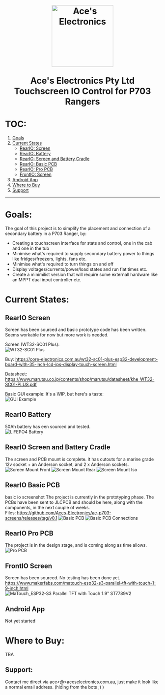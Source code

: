 

<h1 align="center">
  <a href="http://aceselectronics.com.au"><img src=".repo_files/ae_red_320_nobg.png" alt="Ace's Electronics" width="200"></a>  

  Ace's Electronics Pty Ltd  
  Touchscreen IO Control for P703 Rangers  
</h1>

# TOC:
1. <a href="#goals">Goals</a>
1. <a href="#current-states">Current States</a>
   - <a href="#reario-screen">RearIO: Screen</a>
   - <a href="#reario-battery">RearIO: Battery</a>
   - <a href="#reario-screen-and-battery-cradle">RearIO: Screen and Battery Cradle</a>
   - <a href="#reario-basic-pcb">RearIO: Basic PCB</a>
   - <a href="#reario-pro-pcb">RearIO: Pro PCB</a>
   - <a href="#frontio-screen">FrontIO: Screen</a>
1. <a href="#android-app">Android App</a>
1. <a href="#where-to-buy">Where to Buy</a>
1. <a href="#support">Support</a>
---
# Goals:
The goal of this project is to simplify the placement and connection of a secondary battery in a P703 Ranger, by:  
- Creating a touchscreen interface for stats and control, one in the cab and one in the tub  
- Minimise what's required to supply secondary battery power to things like fridges/freezers, lights, fans etc.
- Minimise what's required to turn things on and off  
- Display voltages/currents/power/load states and run flat times etc.
- Create a minimilist version that will require some externall hardware like an MPPT dual input controller etc.

# Current States:
## RearIO Screen
Screen has been sourced and basic prototype code has been written. Seems workable for now but more work is needed.

Screen (WT32-SC01 Plus):  
![WT32-SC01 Plus](./Rear/RearIO_Screen/screen.png)

Buy:
https://core-electronics.com.au/wt32-sc01-plus-esp32-development-board-with-35-inch-lcd-ips-display-touch-screen.html

Datasheet:
https://www.marutsu.co.jp/contents/shop/marutsu/datasheet/khe_WT32-SC01-PLUS.pdf

Basic GUI example: 
It's a WIP, but here's a taste:  
![GUI Example](./Rear/RearIO_Screen/gui_project/ae/gui_example.png)

## RearIO Battery
50Ah battery has een sourced and tested.  
![LiFEPO4 Battery](./Rear/RearIO_Battery/battery.jpg)

## RearIO Screen and Battery Cradle
The screen and PCB mount is complete. It has cutouts for a marine grade 12v socket + an Anderson socket, and 2 x Anderson sockets.
![Screen Mount Front](./Rear/RearIO_Screen_and_Battery_Cradle/screen_mount.png)
![Screen Mount Rear](./Rear/RearIO_Screen_and_Battery_Cradle/screen_mount_rear.png)
![Screen Mount Iso](./Rear/RearIO_Screen_and_Battery_Cradle/screen_mount_iso.png)

## RearIO Basic PCB
basic io screenshot The project is currently in the prototyping phase. The PCBs have been sent to JLCPCB and should be here, along with the components, in the next couple of weeks.  
Files: https://github.com/Aces-Electronics/ae-p703-screens/releases/tag/v0.1
![Basic PCB](./Rear/RearIO_Basic_PCB/render.png)
![Basic PCB Connections](./Rear/RearIO_Basic_PCB/connections.jpg)

## RearIO Pro PCB
The project is in the design stage, and is coming along as time allows.
![Pro PCB](./Rear/RearIO_Pro_PCB/render.png)

## FrontIO Screen
Screen has been sourced. No testing has been done yet.
https://www.makerfabs.com/matouch-esp32-s3-parallel-tft-with-touch-1-9-inch.html  
![MaTouch_ESP32-S3 Parallel TFT with Touch 1.9" ST7789V2](./Front/FrontIO_Screen/screen.png)

## Android App
Not yet started

# Where to Buy:
TBA

## Support:
Contact me direct via ace<@>aceselectronics.com.au, just make it look like a normal email address. (hiding from the bots ;) )